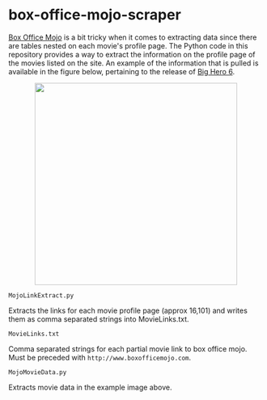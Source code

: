 # box-office-mojo-scraper
[Box Office Mojo](www.boxofficemojo.com) is a bit tricky when it comes to extracting data since there are tables nested on each movie's profile page. The Python code in this repository provides a way to extract the information on the profile page of the movies listed on the site. An example of the information that is pulled is available in the figure below, pertaining to the release of [Big Hero 6](http://www.boxofficemojo.com/movies/?id=disney2014.htm).

<p align="center">
<img src="https://cloud.githubusercontent.com/assets/16767381/12499596/f3b84696-c079-11e5-9501-c3bed4f26519.png" width="400">
</p>

```
MojoLinkExtract.py
```
Extracts the links for each movie profile page (approx 16,101) and writes them as comma separated strings into MovieLinks.txt.
```
MovieLinks.txt
```
Comma separated strings for each partial movie link to box office mojo. Must be preceded with `http://www.boxofficemojo.com`.
```
MojoMovieData.py
```
Extracts movie data in the example image above.
